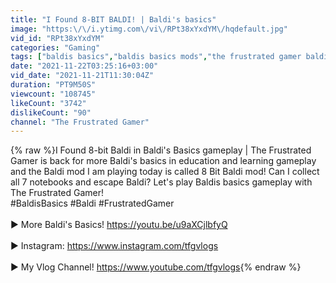 ```yaml
---
title: "I Found 8-BIT BALDI! | Baldi's basics"
image: "https:\/\/i.ytimg.com\/vi\/RPt38xYxdYM\/hqdefault.jpg"
vid_id: "RPt38xYxdYM"
categories: "Gaming"
tags: ["baldis basics","baldis basics mods","the frustrated gamer baldis basics"]
date: "2021-11-22T03:25:16+03:00"
vid_date: "2021-11-21T11:30:04Z"
duration: "PT9M50S"
viewcount: "108745"
likeCount: "3742"
dislikeCount: "90"
channel: "The Frustrated Gamer"
---
```

{% raw %}I Found 8-bit Baldi in Baldi's Basics gameplay | The Frustrated Gamer is back for more Baldi's basics in education and learning gameplay and the Baldi mod I am playing today is called 8 Bit Baldi mod! Can I collect all 7 notebooks and escape Baldi? Let's play Baldis basics gameplay with The Frustrated Gamer! <br />#BaldisBasics #Baldi #FrustratedGamer <br /><br />► More Baldi's Basics! <a rel="nofollow" target="blank" href="https://youtu.be/u9aXCjlbfyQ">https://youtu.be/u9aXCjlbfyQ</a> <br /><br />► Instagram: <a rel="nofollow" target="blank" href="https://www.instagram.com/tfgvlogs">https://www.instagram.com/tfgvlogs</a> <br /><br />► My Vlog Channel! <a rel="nofollow" target="blank" href="https://www.youtube.com/tfgvlogs">https://www.youtube.com/tfgvlogs</a>{% endraw %}
